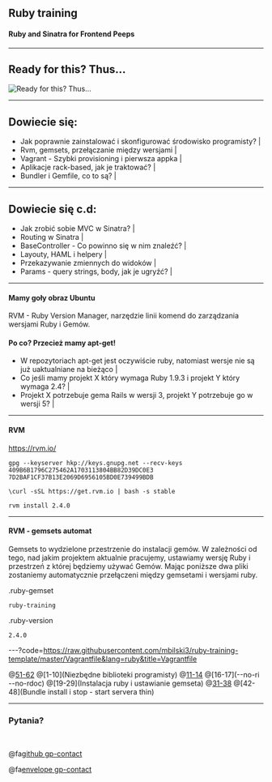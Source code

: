 ## Ruby training

#### Ruby and Sinatra for Frontend Peeps

---

## Ready for this? Thus...

![](https://ljdchost.com/OpJjQlm.gif "Ready for this? Thus...")

---

## Dowiecie się:

- Jak poprawnie zainstalować i skonfigurować środowisko programisty? |
- Rvm, gemsets, przełączanie między wersjami |
- Vagrant - Szybki provisioning i pierwsza appka |
- Aplikacje rack-based, jak je traktować? |
- Bundler i Gemfile, co to są? |

---

## Dowiecie się c.d:

- Jak zrobić sobie MVC w Sinatra? |
- Routing w Sinatra |
- BaseController - Co powinno się w nim znaleźć? |
- Layouty, HAML i helpery |
- Przekazywanie zmiennych do widoków |
- Params - query strings, body, jak je ugryźć? |

---

#### Mamy goły obraz Ubuntu

RVM - Ruby Version Manager, narzędzie linii komend do zarządzania wersjami Ruby i Gemów.

#### Po co? Przecież mamy apt-get!

- W repozytoriach apt-get jest oczywiście ruby, natomiast wersje nie są już uaktualniane na bieżąco |
- Co jeśli mamy projekt X który wymaga Ruby 1.9.3 i projekt Y który wymaga 2.4? |
- Projekt X potrzebuje gema Rails w wersji 3, projekt Y potrzebuje go w wersji 5? |

---

#### RVM

https://rvm.io/

`gpg --keyserver hkp://keys.gnupg.net --recv-keys 409B6B1796C275462A1703113804BB82D39DC0E3 7D2BAF1CF37B13E2069D6956105BD0E739499BDB`

`\curl -sSL https://get.rvm.io | bash -s stable`

`rvm install 2.4.0`

---

#### RVM - gemsets automat

Gemsets to wydzielone przestrzenie do instalacji gemów. W zależności od tego, nad jakim projektem aktualnie pracujemy, ustawiamy wersję Ruby i przestrzeń z której będziemy używać Gemów. Mając poniższe dwa pliki zostaniemy automatycznie przełączeni między gemsetami i wersjami ruby.

.ruby-gemset
```
ruby-training
```

.ruby-version
```
2.4.0
```


---?code=https://raw.githubusercontent.com/mbilski3/ruby-training-template/master/Vagrantfile&lang=ruby&title=Vagrantfile

@[51-62](Konfiguracja)
@[1-10](Niezbędne biblioteki programisty)
@[11-14](RVM)
@[16-17](--no-ri --no-rdoc)
@[19-29](Instalacja ruby i ustawianie gemseta)
@[31-38](Gemy)
@[42-48](Bundle install i stop - start servera thin)

---

### Pytania?

<br>

@fa[github gp-contact](mbilski3)

@fa[envelope gp-contact](mbilski3@gmail.com)
